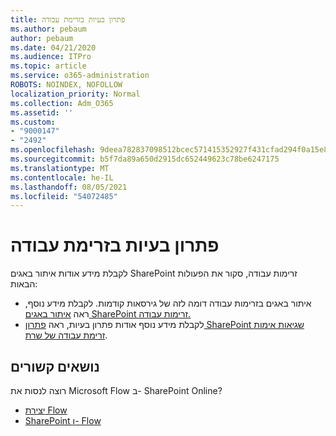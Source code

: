 ```yaml
---
title: פתרון בעיות בזרימת עבודה
ms.author: pebaum
author: pebaum
ms.date: 04/21/2020
ms.audience: ITPro
ms.topic: article
ms.service: o365-administration
ROBOTS: NOINDEX, NOFOLLOW
localization_priority: Normal
ms.collection: Adm_O365
ms.assetid: ''
ms.custom:
- "9000147"
- "2492"
ms.openlocfilehash: 9deea782837098512bcec571415352927f431cfad294f0a15e89d777abea592a
ms.sourcegitcommit: b5f7da89a650d2915dc652449623c78be6247175
ms.translationtype: MT
ms.contentlocale: he-IL
ms.lasthandoff: 08/05/2021
ms.locfileid: "54072485"
---
```

# <a name="workflow-troubleshooting"></a>פתרון בעיות בזרימת עבודה

לקבלת מידע אודות איתור באגים SharePoint זרימות עבודה, סקור את הפעולות הבאות:
- איתור באגים בזרימות עבודה דומה לזה של גירסאות קודמות.  לקבלת מידע נוסף, ראה [איתור באגים SharePoint זרימות עבודה.](https://docs.microsoft.com/sharepoint/dev/general-development/debugging-sharepoint-server-workflows)
- לקבלת מידע נוסף אודות פתרון בעיות, ראה [פתרון SharePoint שגיאות אימות זרימת עבודה של שרת](https://docs.microsoft.com/sharepoint/dev/general-development/troubleshooting-sharepoint-server-workflow-validation-errors-in-visio).
 

## <a name="related-topics"></a>נושאים קשורים
רוצה לנסות את Microsoft Flow ב- SharePoint Online?
- [יצירת Flow](https://support.office.com/article/Create-a-flow-for-a-list-or-library-in-SharePoint-Online-or-OneDrive-for-Business-a9c3e03b-0654-46af-a254-20252e580d01) 
- [SharePoint ו- Flow](https://flow.microsoft.com/blog/sharepoint-and-flow/) 



